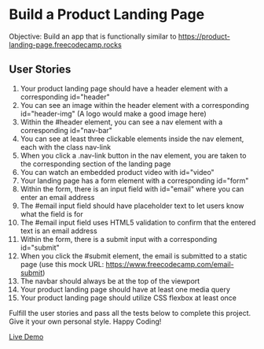 # Build a Product Landing Page

Objective: Build an app that is functionally similar to <https://product-landing-page.freecodecamp.rocks>

## User Stories

1. Your product landing page should have a header element with a corresponding id="header"
1. You can see an image within the header element with a corresponding id="header-img" (A logo would make a good image here)
1. Within the #header element, you can see a nav element with a corresponding id="nav-bar"
1. You can see at least three clickable elements inside the nav element, each with the class nav-link
1. When you click a .nav-link button in the nav element, you are taken to the corresponding section of the landing page
1. You can watch an embedded product video with id="video"
1. Your landing page has a form element with a corresponding id="form"
1. Within the form, there is an input field with id="email" where you can enter an email address
1. The #email input field should have placeholder text to let users know what the field is for
1. The #email input field uses HTML5 validation to confirm that the entered text is an email address
1. Within the form, there is a submit input with a corresponding id="submit"
1. When you click the #submit element, the email is submitted to a static page (use this mock URL: <https://www.freecodecamp.com/email-submit>)
1. The navbar should always be at the top of the viewport
1. Your product landing page should have at least one media query
1. Your product landing page should utilize CSS flexbox at least once

 Fulfill the user stories and pass all the tests below to complete this project. Give it your own personal style. Happy Coding!

[Live Demo](https://tiago-ai.netlify.app/)
